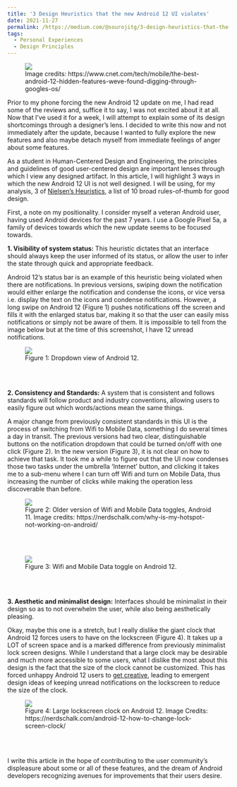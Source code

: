 ```yaml
---
title: '3 Design Heuristics that the new Android 12 UI violates'
date: 2021-11-27
permalink: /https://medium.com/@sourojitg/3-design-heuristics-that-the-new-android-12-ui-violates-5b54d48dc254
tags:
  - Personal Experiences
  - Design Principles
---
```

<figure>
  <img src = "https://miro.medium.com/max/1400/1*4f1dwJOQ3hntEYTwOCTbjQ.jpeg" class="center">
  <figcaption>Image credits: https://www.cnet.com/tech/mobile/the-best-android-12-hidden-features-weve-found-digging-through-googles-os/</figcaption>
</figure>
<p>Prior to my phone forcing the new Android 12 update on me, I had read some of the reviews and, suffice it to say, I was not excited about it at all. Now that I’ve used it for a week, I will attempt to explain some of its design shortcomings through a designer’s lens. I decided to write this now and not immediately after the update, because I wanted to fully explore the new features and also maybe detach myself from immediate feelings of anger about some features.</p>
<p>As a student in Human-Centered Design and Engineering, the principles and guidelines of good user-centered design are important lenses through which I view any designed artifact. In this article, I will highlight 3 ways in which the new Android 12 UI is not well designed. I will be using, for my analysis, 3 of <a href="https://www.nngroup.com/articles/ten-usability-heuristics/">Nielsen’s Heuristics</a>, a list of 10 broad rules-of-thumb for good design.</p>
<p>First, a note on my positionality. I consider myself a veteran Android user, having used Android devices for the past 7 years. I use a Google Pixel 5a, a family of devices towards which the new update seems to be focused towards.</p>
<p><b>1. Visibility of system status:</b>  This heuristic dictates that an interface should always keep the user informed of its status, or allow the user to infer the state through quick and appropriate feedback.</p> 
<p>Android 12’s status bar is an example of this heuristic being violated when there are notifications. In previous versions, swiping down the notification would either enlarge the notification and condense the icons, or vice versa i.e. display the text on the icons and condense notifications. However, a long swipe on Android 12 (Figure 1) pushes notifications off the screen and fills it with the enlarged status bar, making it so that the user can easily miss notifications or simply not be aware of them. It is impossible to tell from the image below but at the time of this screenshot, I have 12 unread notifications.</p>
<figure>
  <img src = "https://miro.medium.com/max/1400/1*gq6yEW6fgdCyjqAWYoyoyw.jpeg" class="center">
  <figcaption>Figure 1: Dropdown view of Android 12.</figcaption>
</figure>
<br></br>

<p><b>2. Consistency and Standards:</b> A system that is consistent and follows standards will follow product and industry conventions, allowing users to easily figure out which words/actions mean the same things.</p>
<p>A major change from previously consistent standards in this UI is the process of switching from Wifi to Mobile Data, something I do several times a day in transit. The previous versions had two clear, distinguishable buttons on the notification dropdown that could be turned on/off with one click (Figure 2). In the new version (Figure 3), it is not clear on how to achieve that task. It took me a while to figure out that the UI now condenses those two tasks under the umbrella ‘Internet’ button, and clicking it takes me to a sub-menu where I can turn off Wifi and turn on Mobile Data, thus increasing the number of clicks while making the operation less discoverable than before.</p>
<figure>
  <img src = "https://miro.medium.com/max/750/0*j7Rcor9ywuSfrpK8" class="center">
  <figcaption>Figure 2: Older version of Wifi and Mobile Data toggles, Android 11. Image credits: https://nerdschalk.com/why-is-my-hotspot-not-working-on-android/</figcaption>
</figure>
<br></br>
<figure>
  <img src = "https://miro.medium.com/max/1400/1*m7GVinFbRbUOrSm_pXgz_g.jpeg" class="center">
  <figcaption>Figure 3: Wifi and Mobile Data toggle on Android 12.</figcaption>
</figure>
<br></br>
<p><b>3. Aesthetic and minimalist design:</b> Interfaces should be minimalist in their design so as to not overwhelm the user, while also being aesthetically pleasing.<p>
<p>Okay, maybe this one is a stretch, but I really dislike the giant clock that Android 12 forces users to have on the lockscreen (Figure 4). It takes up a LOT of screen space and is a marked difference from previously minimalist lock screen designs. While I understand that a large clock may be desirable and much more accessible to some users, what I dislike the most about this design is the fact that the size of the clock cannot be customized. This has forced unhappy Android 12 users to <a href="https://piunikaweb.com/2021/11/27/android-12-square-clock-display-on-google-pixel-lock-screen-an-eyesore-heres-how-to-change-it/">get creative</a>, leading to emergent design ideas of keeping unread notifications on the lockscreen to reduce the size of the clock.<p>
<figure>
  <img src = "https://miro.medium.com/max/1400/1*4MH1RZZNyV24r6vahQjsZQ.png" class="center">
  <figcaption>Figure 4: Large lockscreen clock on Android 12. Image Credits: https://nerdschalk.com/android-12-how-to-change-lock-screen-clock/</figcaption>
</figure>
<br></br> 
<p>I write this article in the hope of contributing to the user community’s displeasure about some or all of these features, and the dream of Android developers recognizing avenues for improvements that their users desire.</p>
